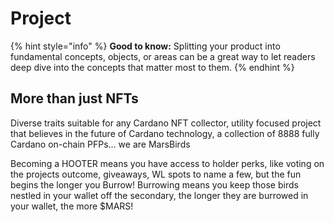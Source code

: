 # Project

{% hint style="info" %}
**Good to know:** Splitting your product into fundamental concepts, objects, or areas can be a great way to let readers deep dive into the concepts that matter most to them.
{% endhint %}

## More than just NFTs

Diverse traits suitable for any Cardano NFT collector, utility focused project that believes in the future of Cardano technology, a collection of 8888 fully Cardano on-chain PFPs… we are MarsBirds

Becoming a HOOTER means you have access to holder perks, like voting on the projects outcome, giveaways, WL spots to name a few, but the fun begins the longer you Burrow! Burrowing means you keep those birds nestled in your wallet off the secondary, the longer they are burrowed in your wallet, the more $MARS!
